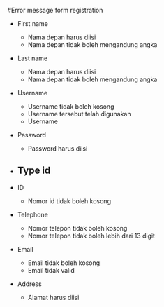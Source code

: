 #Error message form registration

- First name
	- Nama depan harus diisi
	- Nama depan tidak boleh mengandung angka

- Last name
	- Nama depan harus diisi
	- Nama depan tidak boleh mengandung angka

- Username
	- Username tidak boleh kosong
	- Username tersebut telah digunakan
	- Username 
- Password
	- Password harus diisi

- Type id
	-

- ID
	- Nomor id tidak boleh kosong

- Telephone
	- Nomor telepon tidak boleh kosong
	- Nomor telepon tidak boleh lebih dari 13 digit

- Email
	- Email tidak boleh kosong
	- Email tidak valid

- Address
	- Alamat harus diisi
